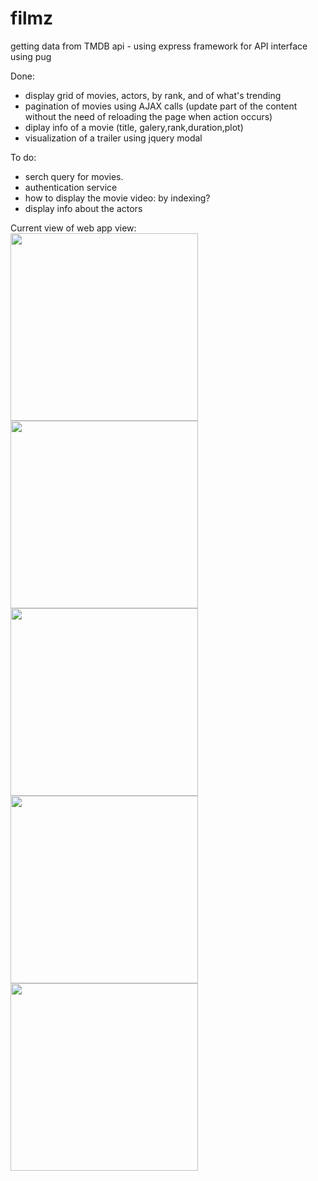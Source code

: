 # filmz

getting data from TMDB api - using express framework for API
interface using pug


Done:
- display grid of movies, actors, by rank, and of what's trending
- pagination of movies using AJAX calls (update part of the content without the need of reloading the page when action occurs)
- diplay info of a movie (title, galery,rank,duration,plot)
- visualization of a trailer using jquery modal

To do:
- serch query for movies.
- authentication service
- how to display the movie video: by indexing?
- display info about the actors


Current view of web app view:
<img src="docs/Captura de ecrã de 2024-01-17 22-24-17.png" width="300px"/>
<img src="docs/Captura de ecrã de 2024-01-17 22-24-24.png" width="300px"/>
<img src="docs/Captura de ecrã de 2024-01-17 22-24-46.png" width="300px"/>
<img src="docs/Captura de ecrã de 2024-01-17 22-25-16.png" width="300px"/>
<img src="docs/Captura de ecrã de 2024-01-17 22-25-36.png" width="300px"/>
